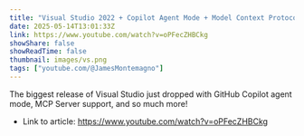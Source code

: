 ```yaml
---
title: "Visual Studio 2022 + Copilot Agent Mode + Model Context Protocol (MCP) Servers Are Here!"
date: 2025-05-14T13:01:33Z
link: https://www.youtube.com/watch?v=oPFecZHBCkg
showShare: false
showReadTime: false
thumbnail: images/vs.png
tags: ["youtube.com/@JamesMontemagno"]
---
```

The biggest release of Visual Studio just dropped with GitHub Copilot agent mode, MCP Server support, and so much more!

- Link to article: https://www.youtube.com/watch?v=oPFecZHBCkg